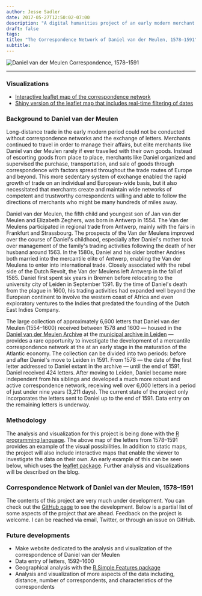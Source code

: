 ```yaml
---
author: Jesse Sadler
date: 2017-05-27T12:50:02-07:00
description: "A digital humanities project of an early modern merchant's correspondence network using GIS techniques with R"
draft: false
tags: 
title: "The Correspondence Network of Daniel van der Meulen, 1578–1591"
subtitle: 
---
```


![Daniel van der Meulen Correspondence, 1578–1591](/img/ggmap-light-2017-06-06.png)

---

### Visualizations
* [Interactive leaflet map of the correspondence network](https://jessesadler.com/visualization/leaflet-map/)
* [Shiny version of the leaflet map that includes real-time filtering of dates](https://jessesadler.shinyapps.io/dvdm-correspondence/)

### Background to Daniel van der Meulen
Long-distance trade in the early modern period could not be conducted without correspondence networks and the exchange of letters. Merchants continued to travel in order to manage their affairs, but elite merchants like Daniel van der Meulen rarely if ever travelled with their own goods. Instead of escorting goods from place to place, merchants like Daniel organized and supervised the purchase, transportation, and sale of goods through correspondence with factors spread throughout the trade routes of Europe and beyond. This more sedentary system of exchange enabled the rapid growth of trade on an individual and European-wide basis, but it also necessitated that merchants create and maintain wide networks of competent and trustworthy correspondents willing and able to follow the directions of merchants who might be many hundreds of miles away.

Daniel van der Meulen, the fifth child and youngest son of Jan van der Meulen and Elizabeth Zeghers, was born in Antwerp in 1554. The Van der Meulens participated in regional trade from Antwerp, mainly with the fairs in Frankfurt and Strassbourg. The prospects of the Van der Meulens improved over the course of Daniel's childhood, especially after Daniel's mother took over management of the family's trading activities following the death of her husband around 1563. In the 1580s, Daniel and his older brother Andries both married into the mercantile elite of Antwerp, enabling the Van der Meulens to enter into international trade. Closely associated with the rebel side of the Dutch Revolt, the Van der Meulens left Antwerp in the fall of 1585. Daniel first spent six years in Bremen before relocating to the university city of Leiden in September 1591. By the time of Daniel's death from the plague in 1600, his trading activities had expanded well beyond the European continent to involve the western coast of Africa and even exploratory ventures to the Indies that predated the founding of the Dutch East Indies Company.

The large collection of approximately 6,600 letters that Daniel van der Meulen (1554–1600) received between 1578 and 1600 — housed in the [Daniel van der Meulen Archive](https://www.erfgoedleiden.nl/collecties/archieven/archievenoverzicht/ead/index/zoekterm/meulen/eadid/0096) at the [municipal archive in Leiden](https://www.erfgoedleiden.nl) — provides a rare opportunity to investigate the development of a mercantile correspondence network at the at an early stage in the maturation of the Atlantic economy. The collection can be divided into two periods: before and after Daniel's move to Leiden in 1591. From 1578 — the date of the first letter addressed to Daniel extant in the archive — until the end of 1591, Daniel received 424 letters. After moving to Leiden, Daniel became more independent from his siblings and developed a much more robust and active correspondence network, receiving well over 6,000 letters in a period of just under nine years (3,211 days). The current state of the project only incorporates the letters sent to Daniel up to the end of 1591. Data entry on the remaining letters is underway.

### Methodology
The analysis and visualization for this project is being done with the [R programming language](https://www.r-project.org). The above map of the letters from 1578–1591 provides an example of the visual possibilities. In addition to static maps, the project will also include interactive maps that enable the viewer to investigate the data on their own. An early example of this can be seen below, which uses the [leaflet package](https://rstudio.github.io/leaflet/). Further analysis and visualizations will be described on the blog.

### Correspondence Network of Daniel van der Meulen, 1578–1591
The contents of this project are very much under development. You can check out the [GitHub page](https://github.com/jessesadler/dvdm-correspondence) to see the development. Below is a partial list of some aspects of the project that are ahead. Feedback on the project is welcome. I can be reached via email, Twitter, or through an issue on GitHub.

### Future developments
* Make website dedicated to the analysis and visualization of the correspondence of Daniel van der Meulen
* Data entry of letters, 1592–1600
* Geographical analysis with the [R Simple Features package](https://cran.r-project.org/web/packages/sf/)
* Analysis and visualization of more aspects of the data including, distance, number of correspondents, and characteristics of the correspondents

<!--more-->